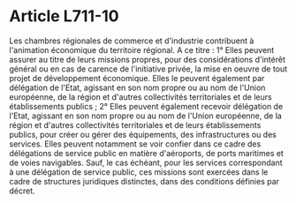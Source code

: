 # Article L711-10

Les chambres régionales de commerce et d'industrie contribuent à l'animation économique du territoire régional.   A ce titre :   1° Elles peuvent assurer au titre de leurs missions propres, pour des considérations d'intérêt général ou en cas de carence de l'initiative privée, la mise en oeuvre de tout projet de développement économique. Elles le peuvent également par délégation de l'Etat, agissant en son nom propre ou au nom de l'Union européenne, de la région et d'autres collectivités territoriales et de leurs établissements publics ;   2° Elles peuvent également recevoir délégation de l'Etat, agissant en son nom propre ou au nom de l'Union européenne, de la région et d'autres collectivités territoriales et de leurs établissements publics, pour créer ou gérer des équipements, des infrastructures ou des services. Elles peuvent notamment se voir confier dans ce cadre des délégations de service public en matière d'aéroports, de ports maritimes et de voies navigables.   Sauf, le cas échéant, pour les services correspondant à une délégation de service public, ces missions sont exercées dans le cadre de structures juridiques distinctes, dans des conditions définies par décret.